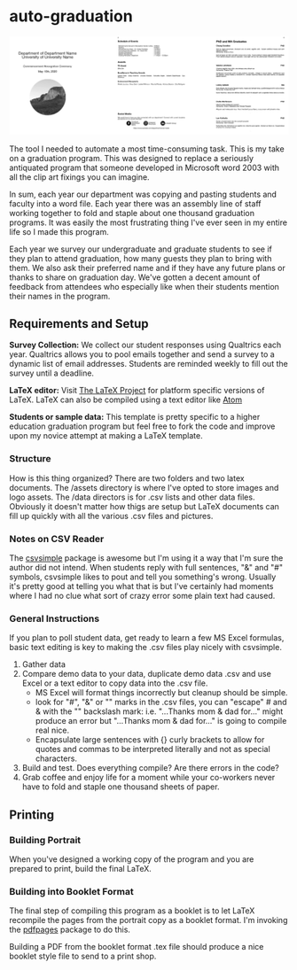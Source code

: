 # auto-graduation

![document view of pages in this latex template](pageview.png "Page View")

The tool I needed to automate a most time-consuming task. This is my take on a graduation program. This was designed to replace a seriously antiquated program that someone developed in Microsoft word 2003 with all the clip art fixings you can imagine.

In sum, each year our department was copying and pasting students and faculty into a word file. Each year there was an assembly line of staff working together to fold and staple about one thousand graduation programs. It was easily the most frustrating thing I've ever seen in my entire life so I made this program.

Each year we survey our undergraduate and graduate students to see if they plan to attend graduation, how many guests they plan to bring with them. We also ask their preferred name and if they have any future plans or thanks to share on graduation day. We've gotten a decent amount of feedback from attendees who especially like when their students mention their names in the program.

## Requirements and Setup

**Survey Collection:**
We collect our student responses using Qualtrics each year. Qualtrics allows you to pool emails together and send a survey to a dynamic list of email addresses. Students are reminded weekly to fill out the survey until a deadline.

**LaTeX editor:**
Visit [The LaTeX Project](https://www.latex-project.org/get/) for platform specific versions of LaTeX. LaTeX can also be compiled using a text editor like [Atom](https://atom.io/)

**Students or sample data:** This template is pretty specific to a higher education graduation program but feel free to fork the code and improve upon my novice attempt at making a LaTeX template.

### Structure

How is this thing organized? There are two folders and two latex documents. The /assets directory is where I've opted to store images and logo assets.
The /data directors is for .csv lists and other data files. Obviously it doesn't matter how thigs are setup but LaTeX documents can fill up quickly with all the various .csv files and pictures.

### Notes on CSV Reader

The [csvsimple](https://osl.ugr.es/CTAN/macros/latex/contrib/csvsimple/csvsimple.pdf) package is awesome but I'm using it a way that I'm sure the author did not intend. When students reply with full sentences, "&" and "#" symbols, csvsimple likes to pout and tell you something's wrong. Usually it's pretty good at telling you what that is but I've certainly had moments where I had no clue what sort of crazy error some plain text had caused.

### General Instructions

If you plan to poll student data, get ready to learn a few MS Excel formulas, basic text editing is key to making the .csv files play nicely with csvsimple.

1. Gather data
2. Compare demo data to your data, duplicate demo data .csv and use Excel or a text editor to copy data into the .csv file.
    * MS Excel will format things incorrectly but cleanup should be simple.
    * look for "#", "&" or "" marks in the .csv files, you can "escape" # and & with the "\" backslash mark: i.e. "...Thanks mom & dad for..." might produce an error but "...Thanks mom \& dad for..." is going to compile real nice.
    * Encapsulate large sentences with {} curly brackets to allow for quotes and commas to be interpreted literally and not as special characters.
3. Build and test. Does everything compile? Are there errors in the code?
4. Grab coffee and enjoy life for a moment while your co-workers never have to fold and staple one thousand sheets of paper.

## Printing

### Building Portrait

When you've designed a working copy of the program and you are prepared to print, build the final LaTeX.

### Building into Booklet Format

The final step of compiling this program as a booklet is to let LaTeX recompile the pages from the portrait copy as a booklet format. I'm invoking the [pdfpages](http://texdoc.net/texmf-dist/doc/latex/pdfpages/pdfpages.pdf) package to do this.

Building a PDF from the booklet format .tex file should produce a nice booklet style file to send to a print shop.  
